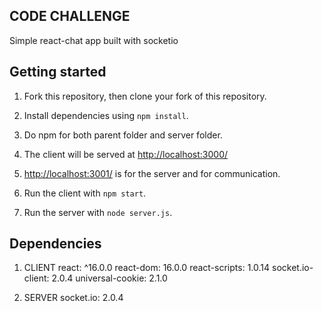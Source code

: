 ## CODE CHALLENGE
 Simple react-chat app built with socketio

## Getting started

1. Fork this repository, then clone your fork of this repository.

2. Install dependencies using `npm install`.
3. Do npm for both parent folder and server folder.
4. The client will be served at <http://localhost:3000/>
5. <http://localhost:3001/> is for the server and for communication.
6. Run the client with `npm start`.
7. Run the server with `node server.js`.

## Dependencies

 1. CLIENT
 react: ^16.0.0
 react-dom: 16.0.0
 react-scripts: 1.0.14
 socket.io-client: 2.0.4
 universal-cookie: 2.1.0

 2. SERVER
 socket.io: 2.0.4
